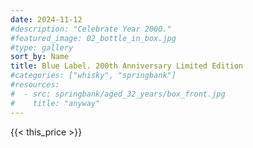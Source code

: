 ```yaml
---
date: 2024-11-12
#description: "Celebrate Year 2000."
#featured_image: 02_bottle_in_box.jpg
#type: gallery
sort_by: Name
title: Blue Label. 200th Anniversary Limited Edition
#categories: ["whisky", "springbank"]
#resources:
#  - src: springbank/aged_32_years/box_front.jpg
#    title: "anyway"
---
```

{{< this_price >}}
